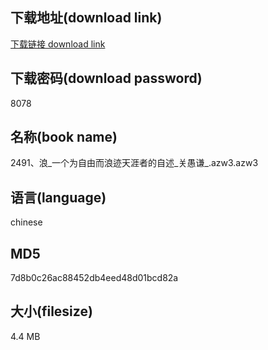 ## 下载地址(download link)
[下载链接 download link](https://voluble-croquembouche-d321dc.netlify.app/?s=2491%E3%80%81%E6%B5%AA_%E4%B8%80%E4%B8%AA%E4%B8%BA%E8%87%AA%E7%94%B1%E8%80%8C%E6%B5%AA%E8%BF%B9%E5%A4%A9%E6%B6%AF%E8%80%85%E7%9A%84%E8%87%AA%E8%BF%B0_%E5%85%B3%E6%84%9A%E8%B0%A6_.azw3)

## 下载密码(download password)
8078

## 名称(book name)
2491、浪_一个为自由而浪迹天涯者的自述_关愚谦_.azw3.azw3

## 语言(language)
chinese

## MD5
7d8b0c26ac88452db4eed48d01bcd82a

## 大小(filesize)
4.4 MB
